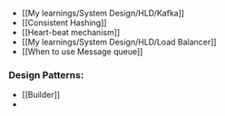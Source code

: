 
- [[My learnings/System Design/HLD/Kafka]]
- [[Consistent Hashing]]
- [[Heart-beat mechanism]]
- [[My learnings/System Design/HLD/Load Balancer]]
- [[When to use Message queue]]

### Design Patterns:
- [[Builder]]
- 